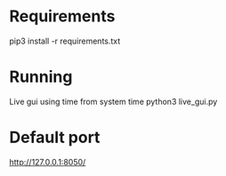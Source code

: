 # Requirements
pip3 install -r requirements.txt

# Running
Live gui using time from system time
python3 live_gui.py

# Default port
http://127.0.0.1:8050/
